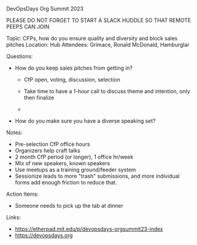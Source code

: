 DevOpsDays Org Summit 2023

PLEASE DO NOT FORGET TO START A SLACK HUDDLE SO THAT REMOTE PEEPS CAN JOIN

Topic: CFPs, how do you ensure quality and diversity and block sales pitches
Location: Hub
Attendees: Grimace, Ronald McDonald, Hamburglar

Questions:
  - How do you keep sales pitches from getting in?

      - CfP open, voting, discussion, selection

    - Take time to have a 1-hour call to discuss theme and intention, only then finalize

    -

  - How do you make sure you have a diverse speaking set?

Notes:
   - Pre-selection CfP office hours
   - Organizers help craft talks
   - 2 month CfP period (or longer), 1 office hr/week
   - Mix of new speakers, known speakers
   - Use meetups as a training ground/feeder system
   - Sessionize leads to more "trash" submissions, and more individual forms add enough friction to reduce that.


Action Items:
   - Someone needs to pick up the tab at dinner

Links:
   - https://etherpad.mit.edu/p/devopsdays-orgsummit23-index
   - https://devopsdays.org


